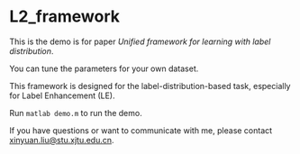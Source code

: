 # L2_framework

This is the demo is for paper *Unified framework for learning with label distribution*.

You can tune the parameters for your own dataset.

This framework is designed for the label-distribution-based task, especially for Label Enhancement (LE).

Run `matlab demo.m` to run the demo.

If you have questions or want to communicate with me, please contact xinyuan.liu@stu.xjtu.edu.cn.
